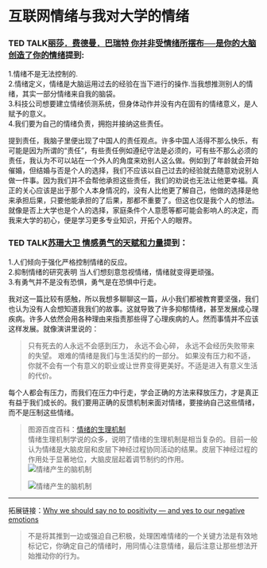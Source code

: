 # 互联网情绪与我对大学的情绪
### TED TALK[丽莎．费德曼．巴瑞特  你并非受情绪所摆布──是你的大脑创造了你的情绪](https://www.ted.com/talks/susan_david_the_gift_and_power_of_emotional_courage?&languange=zh-tw)提到:
1.情绪不是无法控制的.  
2.情绪定义，情绪是大脑运用过去的经验在当下进行的操作.当我想推测别人的情绪，其实一部分情绪来自我的脑袋。  
3.科技公司想要建立情绪侦测系统，但身体动作并没有内在固有的情绪意义，是人赋予的意义。  
4.我们要为自己的情绪负责，拥抱并接纳这些责任。  

提到责任，我脑子里便出现了中国人的责任观点。许多中国人活得不那么快乐，有可能是因为所谓的“责任”，有些责任例如遵纪守法是必须的，可有些不那么必须的责任，我认为不可以站在一个外人的角度来劝别人这么做。例如到了年龄就会开始催婚，但结婚与否是个人的选择，我们不应该以自己过去的经验就去随意劝说别人做一件事。因为我们并不会帮他承担这些责任，我们的劝说也无法让他更幸福。真正的关心应该是出于那个人本身情况的，没有人比他更了解自己，他做的选择是他来承担后果，只要他能承担的了后果，那都不重要了。但这也仅是我个人的想法。就像是否上大学也是个人的选择，家庭条件个人意愿等都可能会影响人的决定，而我来大学的初心，便是学习更多专业知识，开拓个人的眼界。  

### TED TALK[苏珊大卫    情感勇气的天赋和力量](https://www.ted.com/talks/susan_david_the_gift_and_power_of_emotional_courage/transcript?&languange=zh-tw#t-209301)提到：   
1.人们倾向于强化严格控制情绪的反应。  
2.抑制情绪的研究表明 当人们想刻意忽视情绪，情绪就变得更顽强。  
3.有勇气并不是没有恐惧，勇气是在恐惧中行走。  

我对这一篇比较有感触，所以我想多聊聊这一篇，从小我们都被教育要坚强，我们也认为没有人会想知道我我们的故事。这就导致了许多抑郁情绪，甚至发展成心理疾病。许多人依然会用各种理由来指责那些得了心理疾病的人。然而事情并不应该这样发展。就像演讲里说的：
> 只有死去的人永远不会感到压力， 永远不会心碎， 永远不会经历失败带来的失望。 艰难的情绪是我们与生活契约的一部分。 如果没有压力和不适，你就不会有一个有意义的职业或让世界变得更美好。不适是进入有意义生活的代价。  


 
每个人都会有压力，而我们在压力中行走，学会正确的方法来释放压力，才是真正有益于我们成长的。我们要用正确的反馈机制来面对情绪，要接纳自己这些情绪，而不是压制这些情绪。 
  

> 图源百度百科：[情绪的生理机制](https://baike.baidu.com/item/%E6%83%85%E7%BB%AA%E7%9A%84%E7%94%9F%E7%90%86%E6%9C%BA%E5%88%B6/12590836?fr=aladdin)   
> 情绪生理机制学说的众多，说明了情绪的生理机制是相当复杂的。目前一般认为情绪是大脑皮层和皮层下神经过程协同活动的结果。皮层下神经过程的作用处于显著地位，大脑皮层起着调节制约的作用。  
> ![情绪产生的脑机制](https://gss2.bdstatic.com/-fo3dSag_xI4khGkpoWK1HF6hhy/baike/c0%3Dbaike80%2C5%2C5%2C80%2C26/sign=3c1f61506e63f62408503151e62d809d/32fa828ba61ea8d3331f9e6d920a304e251f589e.jpg)  
>  
> ![情绪产生的脑机制](https://gss3.bdstatic.com/-Po3dSag_xI4khGkpoWK1HF6hhy/baike/c0%3Dbaike72%2C5%2C5%2C72%2C24/sign=56802a2a9d0a304e462fa8a8b0a1cce3/a8014c086e061d95a1e4691671f40ad162d9ca7a.jpg)  


******
拓展链接：[Why we should say no to positivity — and yes to our negative emotions](https://ideas.ted.com/why-we-should-say-no-to-positivity-and-yes-to-our-negative-emotions/)
> 不是将其推到一边或强迫自己积极，处理困难情绪的一个关键方法是有效地标记它，你确定自己的情绪时，用同情心注意情绪，最后注意让那些想法开始推动你的行为。

